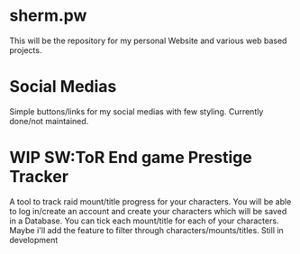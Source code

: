 
# sherm.pw

This will be the repository for my personal Website and various web based projects.

# Social Medias

Simple buttons/links for my social medias with few styling. Currently done/not maintained.

# WIP SW:ToR End game Prestige Tracker

A tool to track raid mount/title progress for your characters. You will be able to log in/create an account and create your characters which will be saved in a Database. You can tick each mount/title for each of your characters. Maybe i'll add the feature to filter through characters/mounts/titles. Still in development

